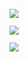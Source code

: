 

![](https://gitee.com/hxc8/images8/raw/master/img/202407191104929.jpg)

 

![](https://gitee.com/hxc8/images8/raw/master/img/202407191104481.jpg)



![](https://gitee.com/hxc8/images8/raw/master/img/202407191104345.jpg)

